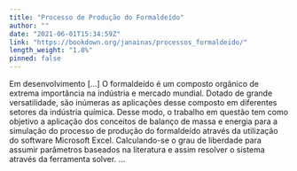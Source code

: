 ```yaml
---
title: "Processo de Produção do Formaldeído"
author: ""
date: "2021-06-01T15:34:59Z"
link: "https://bookdown.org/janainas/processos_formaldeido/"
length_weight: "1.8%"
pinned: false
---
```


Em desenvolvimento [...] O formaldeído é um composto orgânico de extrema importância na indústria e mercado mundial. Dotado de grande versatilidade, são inúmeras as aplicações desse composto em diferentes setores da indústria química. Desse modo, o trabalho em questão tem como objetivo a aplicação dos conceitos de balanço de massa e energia para a simulação do processo de produção do formaldeído através da utilização do software Microsoft Excel. Calculando-se o grau de liberdade para assumir parâmetros baseados na literatura e assim resolver o sistema através da ferramenta solver. ...
